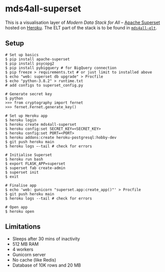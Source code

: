 # mds4all-superset

This is a visualisation layer of *Modern Data Stack for All* –
[Apache Superset](https://superset.apache.org/) hosted on
[Heroku](https://dashboard.heroku.com/). The ELT part of the stack
is to be found in [`mds4all-elt`](https://github.com/one-data-cookie/mds4all-elt).

## Setup

```shell
# Set up basics
$ pip install apache-superset
$ pip install psycopg2
$ pip install pybigquery # for BigQuery connection
$ pip freeze > requirements.txt # or just limit to installed above
$ echo "web: superset db upgrade" > Procfile
$ echo "python-3.8.2" > runtime.txt
# add configs to superset_config.py

# Generate secret key
$ python
>>> from cryptography import fernet
>>> fernet.Fernet.generate_key()

# Set up Heroku app
$ heroku login
$ heroku create mds4all-superset
$ heroku config:set SECRET_KEY=<SECRET_KEY>
$ heroku config:set PORT=<PORT>
$ heroku addons:create heroku-postgresql:hobby-dev
$ git push heroku main
$ heroku logs –-tail # check for errors

# Initialise Superset
$ heroku run bash
$ export FLASK_APP=superset
$ superset fab create-admin
$ superset init
$ exit

# Finalise app
$ echo 'web: gunicorn "superset.app:create_app()"' > Procfile
$ git push heroku main
$ heroku logs --tail # check for errors

# Open app
$ heroku open
```

## Limitations
- Sleeps after 30 mins of inactivity
- 512 MB RAM
- 4 workers
- Gunicorn server
- No cache (like Redis)
- Database of 10K rows and 20 MB
